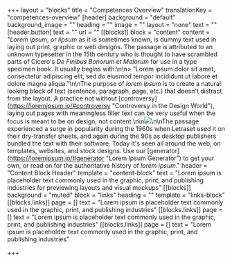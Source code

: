 +++
layout = "blocks"
title = "Competences Overview"
translationKey = "competences-overview"
[header]
background = "default"
background_image = ""
heading = ""
image = ""
layout = "none"
text = ""
[header.button]
text = ""
url = ""
[[blocks]]
block = "content"
content = "_Lorem ipsum_, or _lipsum_ as it is sometimes known, is dummy text used in laying out print, graphic or web designs. The passage is attributed to an unknown typesetter in the 15th century who is thought to have scrambled parts of Cicero's _De Finibus Bonorum et Malorum_ for use in a type specimen book. It usually begins with:\n\n> “Lorem ipsum dolor sit amet, consectetur adipiscing elit, sed do eiusmod tempor incididunt ut labore et dolore magna aliqua.”\n\nThe purpose of _lorem ipsum_ is to create a natural looking block of text (sentence, paragraph, page, etc.) that doesn't distract from the layout. A practice not without [controversy](https://loremipsum.io/#controversy \"Controversy in the Design World\"), laying out pages with meaningless filler text can be very useful when the focus is meant to be on design, not content.\n\n![](/images/bastien-nvs-qysbqek0bts-unsplash.jpg)\n\nThe passage experienced a surge in popularity during the 1960s when Letraset used it on their dry-transfer sheets, and again during the 90s as desktop publishers bundled the text with their software. Today it's seen all around the web; on templates, websites, and stock designs. Use our [generator](https://loremipsum.io/#generator \"Lorem Ipsum Generator\") to get your own, or read on for the authoritative history of _lorem ipsum_."
header = "Content Block Header"
template = "content-block"
text = "Lorem ipsum is placeholder text commonly used in the graphic, print, and publishing industries for previewing layouts and visual mockups"
[[blocks]]
background = "muted"
block = "links"
heading = ""
template = "links-block"
[[blocks.links]]
page = []
text = "Lorem ipsum is placeholder text commonly used in the graphic, print, and publishing industries"
[[blocks.links]]
page = []
text = "Lorem ipsum is placeholder text commonly used in the graphic, print, and publishing industries"
[[blocks.links]]
page = []
text = "Lorem ipsum is placeholder text commonly used in the graphic, print, and publishing industries"

+++
